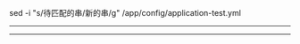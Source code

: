 

sed -i "s/待匹配的串/新的串/g" /app/config/application-test.yml


---------------------------------------------------------------------------------------------------------------------





---------------------------------------------------------------------------------------------------------------------







